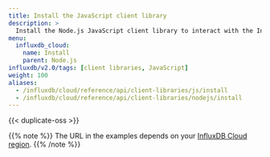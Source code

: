 ```yaml
---
title: Install the JavaScript client library
description: >
  Install the Node.js JavaScript client library to interact with the InfluxDB API.
menu:
  influxdb_cloud:
    name: Install
    parent: Node.js
influxdb/v2.0/tags: [client libraries, JavaScript]
weight: 100
aliases:
  - /influxdb/cloud/reference/api/client-libraries/js/install
  - /influxdb/cloud/reference/api/client-libraries/nodejs/install
---
```


{{< duplicate-oss >}}

{{% note %}}
The URL in the examples depends on your [InfluxDB Cloud region](/influxdb/cloud/reference/regions/).
{{% /note %}}
